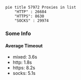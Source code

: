 
```mermaid
pie title 57972 Proxies in list
    "HTTP" : 26684
    "HTTPS": 8630
    "SOCKS" : 29974
```

### Some Info
#### Average Timeout

- mixed: 3.6s
- http: 1.8s
- https: 8.2s
- socks: 5.1s
